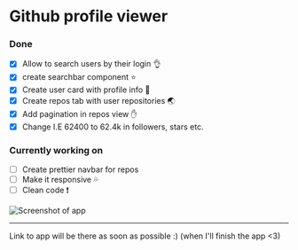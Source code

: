 # Github profile viewer

### Done

- [x] Allow to search users by their login :ok_hand:
- [x] create searchbar component :star:
- [x] Create user card with profile info :kiss:
- [x] Create repos tab with user repositories :earth_asia:
- [x] Add pagination in repos view :hand:
- [x] Change I.E 62400 to 62.4k in followers, stars etc.

### Currently working on

- [ ] Create prettier navbar for repos
- [ ] Make it responsive :sweat_drops:
- [ ] Clean code :exclamation:

![Screenshot of app](https://cdn.discordapp.com/attachments/742693540856856618/744960598151921714/unknown.png)

---

Link to app will be there as soon as possible :) (when I'll finish the app <3)
